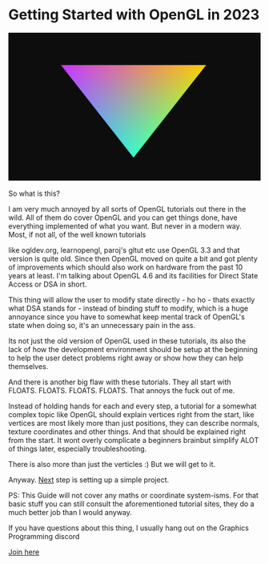 # Getting Started with OpenGL in 2023

![BasicTriangle](https://raw.githubusercontent.com/deccer/opengl-getting-started/main/screenshots/screenshot-basic-triangle.png)

So what is this?

I am very much annoyed by all sorts of OpenGL tutorials out there in the wild. All of them do cover OpenGL and you can
get things done, have everything implemented of what you want. But never in a modern way. Most, if not all, of the well known tutorials

like ogldev.org, learnopengl, paroj's gltut etc use OpenGL 3.3 and that version is quite old. Since then OpenGL moved on quite a bit
and got plenty of improvements which should also work on hardware from the past 10 years at least. I'm talking about OpenGL 4.6 and
its facilities for Direct State Access or DSA in short.

This thing will allow the user to modify state directly - ho ho - thats exactly what DSA stands for - instead of binding stuff to modify, 
which is a huge annoyance since you have to somewhat keep mental track of OpenGL's state when doing so, it's an unnecessary pain in the ass.

Its not just the old version of OpenGL used in these tutorials, its also the lack of how the development environment should be setup
at the beginning to help the user detect problems right away or show how they can help themselves. 

And there is another big flaw with these tutorials. They all start with FLOATS. FLOATS. FLOATS. FLOATS. That annoys the fuck out of me.

Instead of holding hands for each and every step, a tutorial for a somewhat complex topic like OpenGL should explain vertices right from the start,
like vertices are most likely more than just positions, they can describe normals, texture coordinates and other things. And that should be
explained right from the start. It wont overly complicate a beginners brainbut simplify ALOT of things later, especially troubleshooting.

There is also more than just the verticles :) But we will get to it.

Anyway. [Next](00-setup/00-setup.md) step is setting up a simple project.

PS: This Guide will not cover any maths or coordinate system-isms. For that basic stuff you can still consult the aforementioned tutorial sites,
they do a much better job than I would anyway.

If you have questions about this thing, I usually hang out on the Graphics Programming discord

[Join here](https://discord.gg/6mgNGk7)
